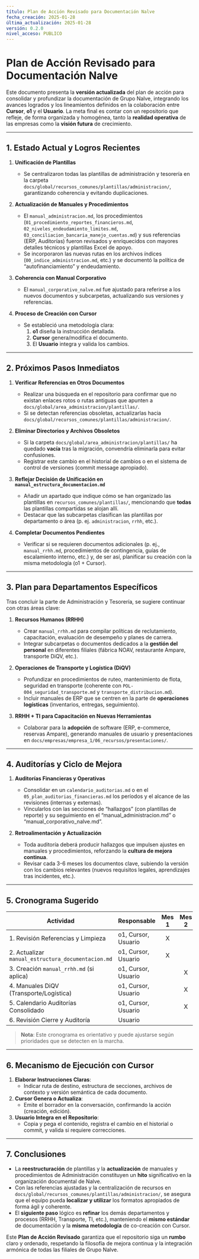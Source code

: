 ```yaml
---
título: Plan de Acción Revisado para Documentación Nalve
fecha_creación: 2025-01-28
última_actualización: 2025-01-28
versión: 0.2.0
nivel_acceso: PUBLICO
---
```

# **Plan de Acción Revisado para Documentación Nalve**

Este documento presenta la **versión actualizada** del plan de acción para consolidar y profundizar la documentación de Grupo Nalve, integrando los avances logrados y los lineamientos definidos en la colaboración entre **Cursor**, **o1** y el **Usuario**. La meta final es contar con un repositorio que refleje, de forma organizada y homogénea, tanto la **realidad operativa** de las empresas como la **visión futura** de crecimiento.

---

## 1. Estado Actual y Logros Recientes

1. **Unificación de Plantillas**  
   - Se centralizaron todas las plantillas de administración y tesorería en la carpeta  
     `docs/global/recursos_comunes/plantillas/administracion/`,  
     garantizando coherencia y evitando duplicaciones.

2. **Actualización de Manuales y Procedimientos**  
   - El `manual_administracion.md`, los procedimientos (`01_procedimiento_reportes_financieros.md`, `02_niveles_endeudamiento_limites.md`, `03_conciliacion_bancaria_manejo_cuentas.md`) y sus referencias (ERP, Auditorías) fueron revisados y enriquecidos con mayores detalles técnicos y plantillas Excel de apoyo.
   - Se incorporaron las nuevas rutas en los archivos índices (`00_indice_administracion.md`, etc.) y se documentó la política de “autofinanciamiento” y endeudamiento.

3. **Coherencia con Manual Corporativo**  
   - El `manual_corporativo_nalve.md` fue ajustado para referirse a los nuevos documentos y subcarpetas, actualizando sus versiones y referencias.

4. **Proceso de Creación con Cursor**  
   - Se estableció una metodología clara: 
     1. **o1** diseña la instrucción detallada.
     2. **Cursor** genera/modifica el documento.
     3. El **Usuario** integra y valida los cambios.

---

## 2. Próximos Pasos Inmediatos

1. **Verificar Referencias en Otros Documentos**  
   - Realizar una búsqueda en el repositorio para confirmar que no existan enlaces rotos o rutas antiguas que apunten a `docs/global/area_administracion/plantillas/`.
   - Si se detectan referencias obsoletas, actualizarlas hacia `docs/global/recursos_comunes/plantillas/administracion/`.

2. **Eliminar Directorios y Archivos Obsoletos**  
   - Si la carpeta `docs/global/area_administracion/plantillas/` ha quedado **vacía** tras la migración, convendría eliminarla para evitar confusiones.  
   - Registrar este cambio en el historial de cambios o en el sistema de control de versiones (commit message apropiado).

3. **Reflejar Decisión de Unificación en `manual_estructura_documentacion.md`**  
   - Añadir un apartado que indique cómo se han organizado las plantillas en `recursos_comunes/plantillas/`, mencionando que **todas** las plantillas compartidas se alojan allí.  
   - Destacar que las subcarpetas clasifican las plantillas por departamento o área (p. ej. `administracion`, `rrhh`, etc.).

4. **Completar Documentos Pendientes**  
   - Verificar si se requieren documentos adicionales (p. ej., `manual_rrhh.md`, procedimientos de contingencia, guías de escalamiento interno, etc.) y, de ser así, planificar su creación con la misma metodología (o1 + Cursor).

---

## 3. Plan para Departamentos Específicos

Tras concluir la parte de Administración y Tesorería, se sugiere continuar con otras áreas clave:

1. **Recursos Humanos (RRHH)**  
   - Crear `manual_rrhh.md` para compilar políticas de reclutamiento, capacitación, evaluación de desempeño y planes de carrera.  
   - Integrar subcarpetas o documentos dedicados a la **gestión del personal** en diferentes filiales (fábrica NOAV, restaurante Ampare, transporte DiQV, etc.).

2. **Operaciones de Transporte y Logística (DiQV)**  
   - Profundizar en procedimientos de ruteo, mantenimiento de flota, seguridad en transporte (coherente con `POL-004_seguridad_transporte.md` y `transporte_distribucion.md`).  
   - Incluir manuales de ERP que se centren en la parte de **operaciones logísticas** (inventarios, entregas, seguimiento).

3. **RRHH + TI para Capacitación en Nuevas Herramientas**  
   - Colaborar para la **adopción** de software (ERP, e-commerce, reservas Ampare), generando manuales de usuario y presentaciones en `docs/empresas/empresa_1/06_recursos/presentaciones/`.

---

## 4. Auditorías y Ciclo de Mejora

1. **Auditorías Financieras y Operativas**  
   - Consolidar en un `calendario_auditorias.md` o en el `05_plan_auditorias_financieras.md` los períodos y el alcance de las revisiones (internas y externas).  
   - Vincularlos con las secciones de “hallazgos” (con plantillas de reporte) y su seguimiento en el “manual_administracion.md” o “manual_corporativo_nalve.md”.

2. **Retroalimentación y Actualización**  
   - Toda auditoría deberá producir hallazgos que impulsen ajustes en manuales y procedimientos, reforzando la **cultura de mejora continua**.  
   - Revisar cada 3-6 meses los documentos clave, subiendo la versión con los cambios relevantes (nuevos requisitos legales, aprendizajes tras incidentes, etc.).

---

## 5. Cronograma Sugerido

| Actividad                                  | Responsable        | Mes 1 | Mes 2 | Mes 3 |
|--------------------------------------------|--------------------|:-----:|:-----:|:-----:|
| 1. Revisión Referencias y Limpieza         | o1, Cursor, Usuario|   X   |       |       |
| 2. Actualizar `manual_estructura_documentacion.md`   | o1, Cursor, Usuario|   X   |       |       |
| 3. Creación `manual_rrhh.md` (si aplica)   | o1, Cursor, Usuario|       |   X   |       |
| 4. Manuales DiQV (Transporte/Logística)    | o1, Cursor, Usuario|       |   X   |   X   |
| 5. Calendario Auditorías Consolidado       | o1, Cursor, Usuario|       |   X   |   X   |
| 6. Revisión Cierre y Auditoría             | Usuario           |       |       |   X   |

> **Nota**: Este cronograma es orientativo y puede ajustarse según prioridades que se detecten en la marcha.

---

## 6. Mecanismo de Ejecución con Cursor

1. **Elaborar Instrucciones Claras**:  
   - Indicar ruta de destino, estructura de secciones, archivos de contexto y versión semántica de cada documento.  
2. **Cursor Genera o Actualiza**:  
   - Emite el borrador en la conversación, confirmando la acción (creación, edición).  
3. **Usuario Integra en el Repositorio**:  
   - Copia y pega el contenido, registra el cambio en el historial o commit, y valida si requiere correcciones.  

---

## 7. Conclusiones

- La **reestructuración** de plantillas y la **actualización** de manuales y procedimientos de Administración constituyen un **hito** significativo en la organización documental de Nalve.  
- Con las referencias ajustadas y la centralización de recursos en `docs/global/recursos_comunes/plantillas/administracion/`, se asegura que el equipo pueda **localizar y utilizar** los formatos apropiados de forma ágil y coherente.  
- El **siguiente paso** lógico es **refinar** los demás departamentos y procesos (RRHH, Transporte, TI, etc.), manteniendo el **mismo estándar** de documentación y la **misma metodología** de co-creación con Cursor.

Este **Plan de Acción Revisado** garantiza que el repositorio siga un **rumbo** claro y ordenado, respetando la filosofía de mejora continua y la integración armónica de todas las filiales de Grupo Nalve.